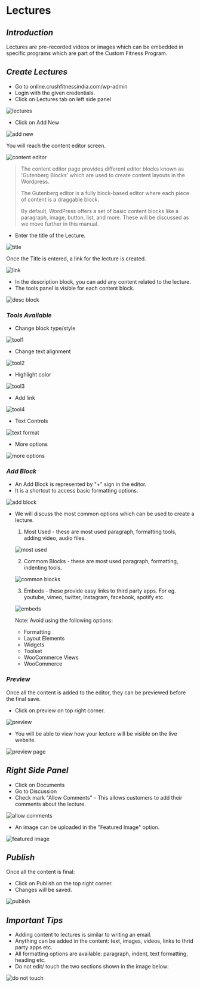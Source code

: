 # **Lectures**

## **_Introduction_**

Lectures are pre-recorded videos or images which can be embedded in specific programs which are part of the Custom Fitness Program.

## **_Create Lectures_**

*   Go to online.crushfitnessindia.com/wp-admin
*   Login with the given credentials.
*   Click on Lectures tab on left side panel

![lectures](../images/Lectures/lectures.jpg)

*   Click on Add New

![add new](../images/Lectures/addnew.jpg)

You will reach the content editor screen.

![content editor](../images/Lectures/contenteditor.jpg)

>   The content editor page provides different editor blocks known as 'Gutenberg Blocks' which are used to create content layouts in the Wordpress.
>   
>   The Gutenberg editor is a fully block-based editor where each piece of content is a draggable block.
>   
>   By default, WordPress offers a set of basic content blocks like a paragraph, image, button, list, and more. These will be discussed as we move further in this manual.

*   Enter the title of the Lecture.

![title](../images/Lectures/title.jpg)

Once the Title is entered, a link for the lecture is created.

![link](../images/Lectures/link.jpg)

*   In the description block, you can add any content related to the lecture.
*   The tools panel is visible for each content block.

![desc block](../images/Lectures/descblock.jpg)

### **_Tools Available_**

*   Change block type/style

![tool1](../images/Lectures/tool1.jpg)

*   Change text alignment

![tool2](../images/Lectures/tool2.jpg)

*   Highlight color

![tool3](../images/Lectures/tool3.jpg)

*   Add link

![tool4](../images/Lectures/tool4.jpg)

*   Text Controls

![text format](../images/Lectures/textformat.jpg)

*   More options

![more options](../images/Lectures/moreoptions.jpg)

### **_Add Block_**

- An Add Block is represented by "+" sign in the editor.
- It is a shortcut to access basic formatting options.

![add block](../images/Lectures/addblock.jpg)

-   We will discuss the most common options which can be used to create a lecture.

    1.  Most Used - these are most used paragraph, formatting tools, adding video, audio files.

    ![most used](../images/Lectures/mostused.jpg)

    2.  Commom Blocks - these are most used paragraph, formatting, indenting tools.

    ![common blocks](../images/Lectures/commonblocks.jpg)

    3.  Embeds - these provide easy links to third party apps. For eg. youtube, vimeo, twitter, instagram, facebook, spotify etc.

    ![embeds](../images/Lectures/embeds.jpg)

    Note: Avoid using the following options:

     -   Formatting
     -   Layout Elements
     -   Widgets
     -   Toolset
     -   WooCommerce Views
     -   WooCommerce


### **_Preview_**

Once all the content is added to the editor, they can be previewed before the final save.

*   Click on preview on top right corner.

![preview](../images/Lectures/preview.jpg)

*   You will be able to view how your lecture will be visible on the live website.

![preview page](../images/Lectures/previewpage.jpg)

## **_Right Side Panel_**

*   Click on Documents
*   Go to Discussion
*   Check mark "Allow Comments" - This allows customers to add their comments about the lecture.

![allow comments](../images/Lectures/allowcomments.jpg)

*   An image can be uploaded in the "Featured Image" option.

![featured image](../images/Lectures/featuredimage.jpg)

## **_Publish_**

Once all the content is final:

-   Click on Publish on the top right corner.
-   Changes will be saved.

![publish](../images/Lectures/publish.jpg)


## **_Important Tips_**

-   Adding content to lectures is similar to writing an email.
-   Anything can be added in the content: text, images, videos, links to thrid party apps etc.
-   All formatting options are available: paragraph, indent, text formatting, heading etc.
-   Do not edit/ touch the two sections shown in the image below:

![do not touch](../images/Lectures/donottouch.jpg)



